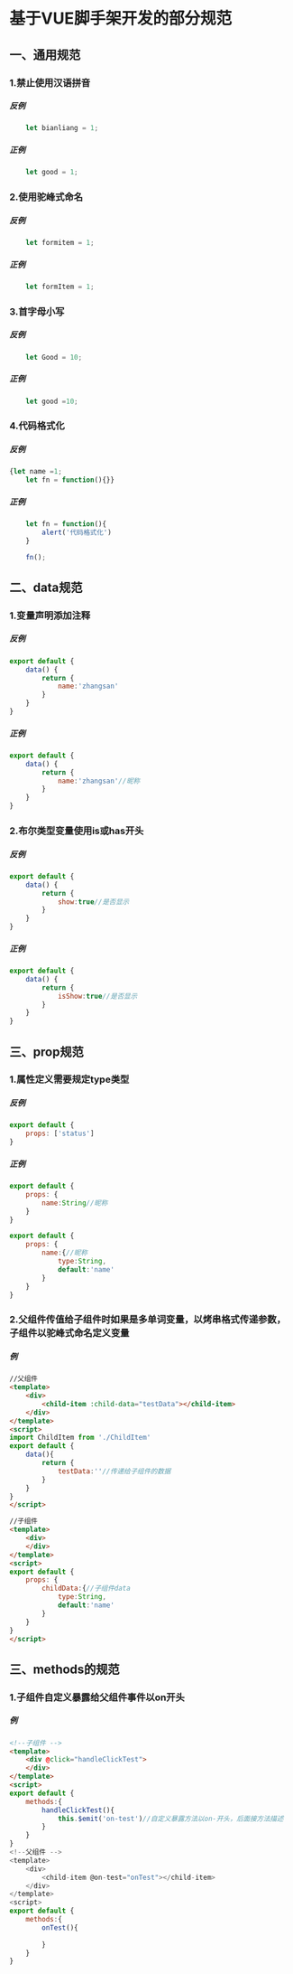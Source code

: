 # 基于VUE脚手架开发的部分规范
## 一、通用规范
### 1.禁止使用汉语拼音
##### 反例
```javascript
    let bianliang = 1;
```
##### 正例
```javascript
    let good = 1;
```
### 2.使用驼峰式命名
##### 反例
```javascript
    let formitem = 1;
```
##### 正例
```javascript
    let formItem = 1;
```
### 3.首字母小写
##### 反例
```javascript
    let Good = 10;
```
##### 正例
```javascript
    let good =10;
```
### 4.代码格式化
##### 反例
```javascript
{let name =1;
    let fn = function(){}}
```
##### 正例
```javascript
    let fn = function(){
        alert('代码格式化')
    }

    fn();
```
## 二、data规范
### 1.变量声明添加注释
##### 反例
```javascript
export default {
    data() {
        return {
            name:'zhangsan'
        }
    }
}
```
##### 正例
```javascript
export default {
    data() {
        return {
            name:'zhangsan'//昵称
        }
    }
}
```
### 2.布尔类型变量使用is或has开头
##### 反例
```javascript
export default {
    data() {
        return {
            show:true//是否显示
        }
    }
}
```
##### 正例
```javascript
export default {
    data() {
        return {
            isShow:true//是否显示
        }
    }
}
```
## 三、prop规范
### 1.属性定义需要规定type类型
##### 反例
```javascript
export default {
    props: ['status']
}
```
##### 正例
```javascript
export default {
    props: {
        name:String//昵称
    }
}
```
```javascript
export default {
    props: {
        name:{//昵称
            type:String,
            default:'name'
        }
    }
}
```
### 2.父组件传值给子组件时如果是多单词变量，以烤串格式传递参数，子组件以驼峰式命名定义变量
##### 例
```HTML
//父组件
<template>
    <div>
        <child-item :child-data="testData"></child-item>
    </div>
</template>
<script>
import ChildItem from './ChildItem'
export default {
    data(){
        return {
            testData:''//传递给子组件的数据
        }
    }
}
</script>
```
```HTML
//子组件
<template>
    <div>
    </div>
</template>
<script>
export default {
    props: {
        childData:{//子组件data
            type:String,
            default:'name'
        }
    }
}
</script>
```

## 三、methods的规范
### 1.子组件自定义暴露给父组件事件以on开头
##### 例
```html
<!--子组件 -->
<template>
    <div @click="handleClickTest">
    </div>
</template>
<script>
export default {
    methods:{
        handleClickTest(){
            this.$emit('on-test')//自定义暴露方法以on-开头，后面接方法描述
        }
    }
}
<!--父组件 -->
<template>
    <div>
        <child-item @on-test="onTest"></child-item>
    </div>
</template>
<script>
export default {
    methods:{
        onTest(){
            
        }
    }
}
```

